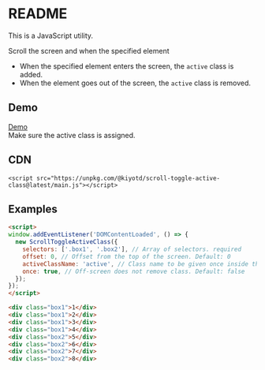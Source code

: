 # README

This is a JavaScript utility.  

Scroll the screen and when the specified element
- When the specified element enters the screen, the `active` class is added.
- When the element goes out of the screen, the `active` class is removed.

[comment]: <> (画面をスクロールし、指定した要素が)

[comment]: <> (- 画面内に入ると`active`クラスを付与  )

[comment]: <> (- 画面外になると`active` クラスを削除)

## Demo

[Demo](http://docs.kiyotd.com/scroll-toggle-active-class/demo/)  
Make sure the active class is assigned.

## CDN

[comment]: <> (Using npm:)

[comment]: <> (```bash)

[comment]: <> (npm i @kiyotd/scroll-toggle-active-class)

[comment]: <> (```)

[comment]: <> (Using yarn:)

[comment]: <> (```bash)

[comment]: <> (yarn add @kiyotd/scroll-toggle-active-class)

[comment]: <> (```)

[comment]: <> (Using CDN:)

```shell
<script src="https://unpkg.com/@kiyotd/scroll-toggle-active-class@latest/main.js"></script>
```

[comment]: <> (## Documentation)

[comment]: <> ([docs]&#40;https://kiyotd-scroll-toggle-active-class.vercel.app/&#41;)

## Examples

```html
<script>
window.addEventListener('DOMContentLoaded', () => {
  new ScrollToggleActiveClass({
    selectors: ['.box1', '.box2'], // Array of selectors. required
    offset: 0, // Offset from the top of the screen. Default: 0
    activeClassName: 'active', // Class name to be given once inside the screen. Default: 'active'
    once: true, // Off-screen does not remove class. Default: false
  });
});
</script>

<div class="box1">1</div>
<div class="box1">2</div>
<div class="box1">3</div>
<div class="box1">4</div>
<div class="box2">5</div>
<div class="box2">6</div>
<div class="box2">7</div>
<div class="box2">8</div>
```

